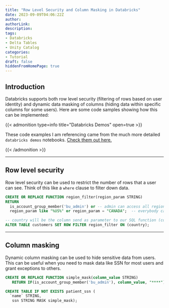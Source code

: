 ```yaml
---
title: "Row Level Security and Column Masking in Databricks"
date: 2023-09-09T04:06:22Z
author:
authorLink:
description:
tags:
- Databricks
- Delta Tables
- Unity Catalog
categories:
- Tutorial
draft: false
hiddenFromHomePage: true
---
```


## Introduction

Databricks supports both row level security (filtering of rows based on user identity) and dynamic data masking of columns (hiding data within specific columns for some users). Here are some code samples showing how this can be implemented: 


{{< admonition type=info title="Databricks Demos" open=true >}}

These code examples I am referencing came from the much more detailed `databricks demos` notebooks. [Check them out here.](https://www.databricks.com/resources/demos/tutorials/governance/table-acl-and-dynamic-views-with-uc)

{{< /admonition >}}


***
## Row level security
Row level security can be used to restrict the number of rows that a user can see. Think of this like a `where` clause to filter down data.

```sql
CREATE OR REPLACE FUNCTION region_filter(region_param STRING) 
RETURN 
  is_account_group_member('bu_admin') or -- admin can access all regions
  region_param like "%US%" or region_param = "CANADA";  -- everybody can access regions containing US or CANADA

-- country will be the column send as parameter to our SQL function (country_param)
ALTER TABLE customers SET ROW FILTER region_filter ON (country);
```

***
## Column masking
Dynamic column masking can be used to hide sensitive data from users. This can be useful when you need to mask data like SSN for most users and grant exceptions to others.

```sql
CREATE OR REPLACE FUNCTION simple_mask(column_value STRING)
   RETURN IF(is_account_group_member('bu_admin'), column_value, "****");

CREATE TABLE IF NOT EXISTS patient_ssn (
  `name` STRING,
   ssn STRING MASK simple_mask);
```
